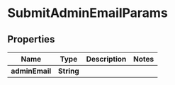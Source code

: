 

# SubmitAdminEmailParams


## Properties

| Name | Type | Description | Notes |
|------------ | ------------- | ------------- | -------------|
|**adminEmail** | **String** |  |  |



